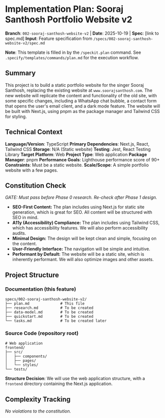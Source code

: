 # Implementation Plan: Sooraj Santhosh Portfolio Website v2

**Branch**: `002-sooraj-santhosh-website-v2` | **Date**: 2025-10-19 | **Spec**: [link to spec.md]
**Input**: Feature specification from `/specs/002-sooraj-santhosh-website-v2/spec.md`

**Note**: This template is filled in by the `/speckit.plan` command. See `.specify/templates/commands/plan.md` for the execution workflow.

## Summary

This project is to build a static portfolio website for the singer Sooraj Santhosh, replacing the existing website at `www.soorajsanthosh.com`. The new website will replicate the content and functionality of the old site, with some specific changes, including a WhatsApp chat bubble, a contact form that opens the user's email client, and a dark mode feature. The website will be built with Next.js, using pnpm as the package manager and Tailwind CSS for styling.

## Technical Context

**Language/Version**: TypeScript
**Primary Dependencies**: Next.js, React, Tailwind CSS
**Storage**: N/A (Static website)
**Testing**: Jest, React Testing Library
**Target Platform**: Web
**Project Type**: Web application
**Package Manager**: pnpm
**Performance Goals**: Lighthouse performance score of 90+
**Constraints**: Must be a static website.
**Scale/Scope**: A simple portfolio website with a few pages.

## Constitution Check

*GATE: Must pass before Phase 0 research. Re-check after Phase 1 design.*

- **SEO-First Content:** The plan includes using Next.js for static site generation, which is great for SEO. All content will be structured with SEO in mind.
- **A11y (Accessibility) Compliance:** The plan includes using Tailwind CSS, which has accessibility features. We will also perform accessibility audits.
- **Minimal Design:** The design will be kept clean and simple, focusing on the content.
- **User-Friendly Interface:** The navigation will be simple and intuitive.
- **Performant by Default:** The website will be a static site, which is inherently performant. We will also optimize images and other assets.

## Project Structure

### Documentation (this feature)

```
specs/002-sooraj-santhosh-website-v2/
├── plan.md              # This file
├── research.md          # To be created
├── data-model.md        # To be created
├── quickstart.md        # To be created
└── tasks.md             # To be created later
```

### Source Code (repository root)

```
# Web application
frontend/
├── src/
│   ├── components/
│   ├── pages/
│   └── styles/
└── tests/
```

**Structure Decision**: We will use the web application structure, with a `frontend` directory containing the Next.js application.

## Complexity Tracking

*No violations to the constitution.*
